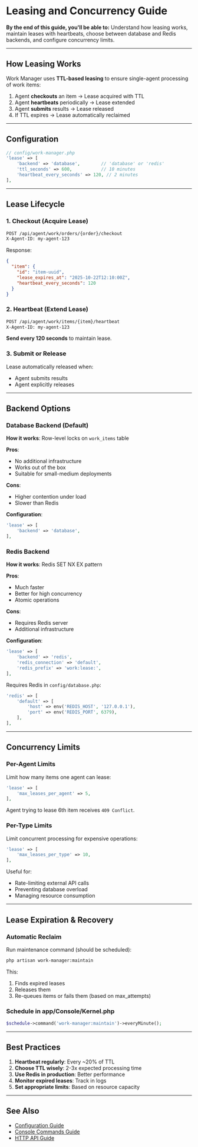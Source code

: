 # Leasing and Concurrency Guide

**By the end of this guide, you'll be able to:** Understand how leasing works, maintain leases with heartbeats, choose between database and Redis backends, and configure concurrency limits.

---

## How Leasing Works

Work Manager uses **TTL-based leasing** to ensure single-agent processing of work items:

1. Agent **checkouts** an item → Lease acquired with TTL
2. Agent **heartbeats** periodically → Lease extended
3. Agent **submits** results → Lease released
4. If TTL expires → Lease automatically reclaimed

---

## Configuration

```php
// config/work-manager.php
'lease' => [
    'backend' => 'database',        // 'database' or 'redis'
    'ttl_seconds' => 600,           // 10 minutes
    'heartbeat_every_seconds' => 120, // 2 minutes
],
```

---

## Lease Lifecycle

### 1. Checkout (Acquire Lease)

```bash
POST /api/agent/work/orders/{order}/checkout
X-Agent-ID: my-agent-123
```

Response:
```json
{
  "item": {
    "id": "item-uuid",
    "lease_expires_at": "2025-10-22T12:10:00Z",
    "heartbeat_every_seconds": 120
  }
}
```

### 2. Heartbeat (Extend Lease)

```bash
POST /api/agent/work/items/{item}/heartbeat
X-Agent-ID: my-agent-123
```

**Send every 120 seconds** to maintain lease.

### 3. Submit or Release

Lease automatically released when:
- Agent submits results
- Agent explicitly releases

---

## Backend Options

### Database Backend (Default)

**How it works**: Row-level locks on `work_items` table

**Pros**:
- No additional infrastructure
- Works out of the box
- Suitable for small-medium deployments

**Cons**:
- Higher contention under load
- Slower than Redis

**Configuration**:
```php
'lease' => [
    'backend' => 'database',
],
```

### Redis Backend

**How it works**: Redis SET NX EX pattern

**Pros**:
- Much faster
- Better for high concurrency
- Atomic operations

**Cons**:
- Requires Redis server
- Additional infrastructure

**Configuration**:
```php
'lease' => [
    'backend' => 'redis',
    'redis_connection' => 'default',
    'redis_prefix' => 'work:lease:',
],
```

Requires Redis in `config/database.php`:
```php
'redis' => [
    'default' => [
        'host' => env('REDIS_HOST', '127.0.0.1'),
        'port' => env('REDIS_PORT', 6379),
    ],
],
```

---

## Concurrency Limits

### Per-Agent Limits

Limit how many items one agent can lease:

```php
'lease' => [
    'max_leases_per_agent' => 5,
],
```

Agent trying to lease 6th item receives `409 Conflict`.

### Per-Type Limits

Limit concurrent processing for expensive operations:

```php
'lease' => [
    'max_leases_per_type' => 10,
],
```

Useful for:
- Rate-limiting external API calls
- Preventing database overload
- Managing resource consumption

---

## Lease Expiration & Recovery

### Automatic Reclaim

Run maintenance command (should be scheduled):

```bash
php artisan work-manager:maintain
```

This:
1. Finds expired leases
2. Releases them
3. Re-queues items or fails them (based on max_attempts)

### Schedule in app/Console/Kernel.php

```php
$schedule->command('work-manager:maintain')->everyMinute();
```

---

## Best Practices

1. **Heartbeat regularly**: Every ~20% of TTL
2. **Choose TTL wisely**: 2-3x expected processing time
3. **Use Redis in production**: Better performance
4. **Monitor expired leases**: Track in logs
5. **Set appropriate limits**: Based on resource capacity

---

## See Also

- [Configuration Guide](configuration.md)
- [Console Commands Guide](console-commands.md)
- [HTTP API Guide](http-api.md)
